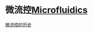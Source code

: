 # 微流控[Microfluidics](https://zhuanlan.zhihu.com/p/27490710)

[微流控的历史](https://zhuanlan.zhihu.com/p/27539290)